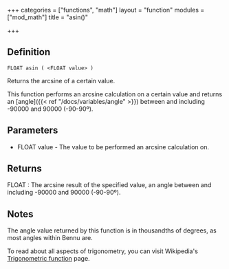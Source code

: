 +++
categories = ["functions", "math"]
layout = "function"
modules = ["mod_math"]
title = "asin()"

+++

## Definition

    FLOAT asin ( <FLOAT value> )

Returns the arcsine of a certain value.

This function performs an arcsine calculation on a certain value and returns an [angle]({{< ref "/docs/variables/angle" >}}) between and including -90000 and 90000 (-90-90º).

## Parameters

- FLOAT value - The value to be performed an arcsine calculation on.

## Returns

FLOAT : The arcsine result of the specified value, an angle between and including -90000 and 90000 (-90-90º).

## Notes

The angle value returned by this function is in thousandths of degrees, as most angles within Bennu are.

To read about all aspects of trigonometry, you can visit Wikipedia's [Trigonometric function](https://en.wikipedia.org/wiki/Trigonometric_functions) page.
